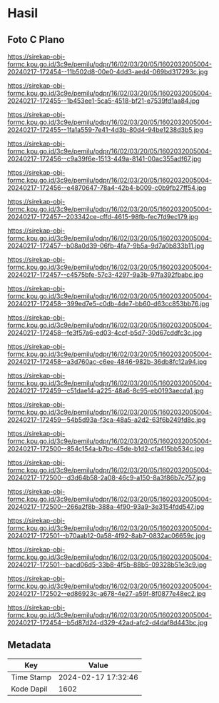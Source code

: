 # Hasil

## Foto C Plano

https://sirekap-obj-formc.kpu.go.id/3c9e/pemilu/pdpr/16/02/03/20/05/1602032005004-20240217-172454--11b502d8-00e0-4dd3-aed4-069bd317293c.jpg

https://sirekap-obj-formc.kpu.go.id/3c9e/pemilu/pdpr/16/02/03/20/05/1602032005004-20240217-172455--1b453ee1-5ca5-4518-bf21-e7539fd1aa84.jpg

https://sirekap-obj-formc.kpu.go.id/3c9e/pemilu/pdpr/16/02/03/20/05/1602032005004-20240217-172455--1fa1a559-7e41-4d3b-80d4-94be1238d3b5.jpg

https://sirekap-obj-formc.kpu.go.id/3c9e/pemilu/pdpr/16/02/03/20/05/1602032005004-20240217-172456--c9a39f6e-1513-449a-8141-00ac355adf67.jpg

https://sirekap-obj-formc.kpu.go.id/3c9e/pemilu/pdpr/16/02/03/20/05/1602032005004-20240217-172456--e4870647-78a4-42b4-b009-c0b9fb27ff54.jpg

https://sirekap-obj-formc.kpu.go.id/3c9e/pemilu/pdpr/16/02/03/20/05/1602032005004-20240217-172457--203342ce-cffd-4615-98fb-fec7fd9ec179.jpg

https://sirekap-obj-formc.kpu.go.id/3c9e/pemilu/pdpr/16/02/03/20/05/1602032005004-20240217-172457--b08a0d39-06fb-4fa7-9b5a-9d7a0b833b11.jpg

https://sirekap-obj-formc.kpu.go.id/3c9e/pemilu/pdpr/16/02/03/20/05/1602032005004-20240217-172457--c4575bfe-57c3-4297-9a3b-97fa392fbabc.jpg

https://sirekap-obj-formc.kpu.go.id/3c9e/pemilu/pdpr/16/02/03/20/05/1602032005004-20240217-172458--399ed7e5-c0db-4de7-bb60-d63cc853bb76.jpg

https://sirekap-obj-formc.kpu.go.id/3c9e/pemilu/pdpr/16/02/03/20/05/1602032005004-20240217-172458--fe3f57a6-ed03-4ccf-b5d7-30d67cddfc3c.jpg

https://sirekap-obj-formc.kpu.go.id/3c9e/pemilu/pdpr/16/02/03/20/05/1602032005004-20240217-172458--a3d760ac-c6ee-4846-982b-36db8fc12a94.jpg

https://sirekap-obj-formc.kpu.go.id/3c9e/pemilu/pdpr/16/02/03/20/05/1602032005004-20240217-172459--c51dae14-a225-48a6-8c95-eb0193aecda1.jpg

https://sirekap-obj-formc.kpu.go.id/3c9e/pemilu/pdpr/16/02/03/20/05/1602032005004-20240217-172459--54b5d93a-f3ca-48a5-a2d2-63f6b249fd8c.jpg

https://sirekap-obj-formc.kpu.go.id/3c9e/pemilu/pdpr/16/02/03/20/05/1602032005004-20240217-172500--854c154a-b7bc-45de-b1d2-cfa415bb534c.jpg

https://sirekap-obj-formc.kpu.go.id/3c9e/pemilu/pdpr/16/02/03/20/05/1602032005004-20240217-172500--d3d64b58-2a08-46c9-a150-8a3f86b7c757.jpg

https://sirekap-obj-formc.kpu.go.id/3c9e/pemilu/pdpr/16/02/03/20/05/1602032005004-20240217-172500--266a2f8b-388a-4f90-93a9-3e3154fdd547.jpg

https://sirekap-obj-formc.kpu.go.id/3c9e/pemilu/pdpr/16/02/03/20/05/1602032005004-20240217-172501--b70aab12-0a58-4f92-8ab7-0832ac06659c.jpg

https://sirekap-obj-formc.kpu.go.id/3c9e/pemilu/pdpr/16/02/03/20/05/1602032005004-20240217-172501--bacd06d5-33b8-4f5b-88b5-09328b51e3c9.jpg

https://sirekap-obj-formc.kpu.go.id/3c9e/pemilu/pdpr/16/02/03/20/05/1602032005004-20240217-172502--ed86923c-a678-4e27-a59f-8f0877e48ec2.jpg

https://sirekap-obj-formc.kpu.go.id/3c9e/pemilu/pdpr/16/02/03/20/05/1602032005004-20240217-172454--b5d87d24-d329-42ad-afc2-d4daf8d443bc.jpg


## Metadata

| Key        | Value               |
| ---------- | ------------------- |
| Time Stamp | 2024-02-17 17:32:46 |
| Kode Dapil | 1602                |



